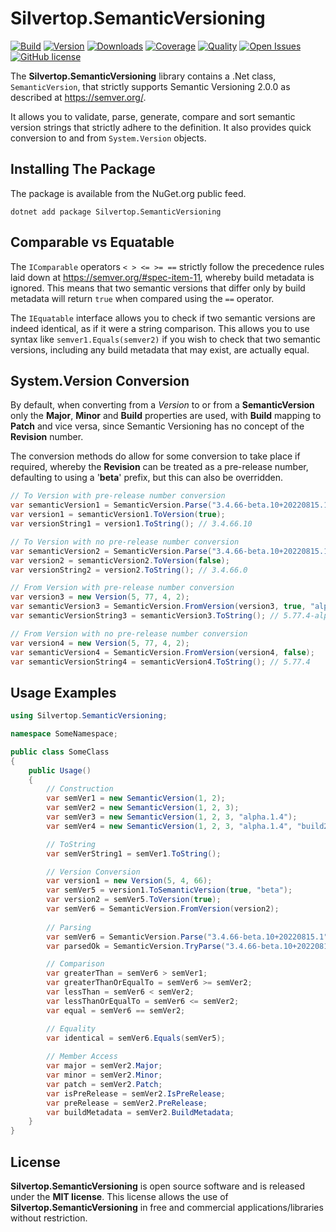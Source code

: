 # Silvertop.SemanticVersioning

[![Build](https://github.com/ceerum/silvertop-semanticversioning/actions/workflows/github-actions.yml/badge.svg)](https://github.com/ceerum/silvertop-semanticversioning/actions)
[![Version](https://badgen.net/nuget/v/Silvertop.SemanticVersioning)](https://nuget.org/packages/Silvertop.SemanticVersioning)
[![Downloads](https://img.shields.io/nuget/dt/silvertop.semanticversioning)](https://nuget.org/packages/silvertop-semanticversioning)
[![Coverage](https://app.codacy.com/project/badge/Coverage/9acd907149ee4e9cacc15558dd583214)](https://www.codacy.com/gh/ceerum/silvertop-semanticversioning/dashboard?utm_source=github.com&utm_medium=referral&utm_content=ceerum/silvertop-semanticversioning&utm_campaign=Badge_Coverage)
[![Quality](https://app.codacy.com/project/badge/Grade/9acd907149ee4e9cacc15558dd583214)](https://www.codacy.com/gh/ceerum/silvertop-semanticversioning/dashboard?utm_source=github.com&amp;utm_medium=referral&amp;utm_content=ceerum/silvertop-semanticversioning&amp;utm_campaign=Badge_Grade)
[![Open Issues](https://img.shields.io/github/issues-raw/ceerum/silvertop-semanticversioning)](https://github.com/ceerum/silvertop-semanticversioning/issues)
[![GitHub license](https://img.shields.io/github/license/ceerum/silvertop-semanticversioning.svg)](https://github.com/ceerum/silvertop-semanticversioning/blob/master/LICENSE)

The **Silvertop.SemanticVersioning** library contains a .Net class, `SemanticVersion`, that strictly supports Semantic Versioning 2.0.0 as described at https://semver.org/. 

It allows you to validate, parse, generate, compare and sort semantic version strings that strictly adhere to the definition. It also provides quick conversion to and from `System.Version` objects.

## Installing The Package
The package is available from the NuGet.org public feed.
```shell
dotnet add package Silvertop.SemanticVersioning
```
## Comparable vs Equatable
The `IComparable` operators `< > <= >= ==` strictly follow the precedence rules laid down at https://semver.org/#spec-item-11, whereby build metadata is ignored. This means that two semantic versions that differ only by build metadata will return `true` when compared using the `==` operator.

The `IEquatable` interface allows you to check if two semantic versions are indeed identical, as if it were a string comparison. This allows you to use syntax like `semver1.Equals(semver2)` if you wish to check that two semantic versions, including any build metadata that may exist, are actually equal. 

## System.Version Conversion
By default, when converting from a *Version* to or from a **SemanticVersion** only the **Major**, **Minor** and **Build** properties are used, with **Build** mapping to **Patch** and vice versa, since Semantic Versioning has no concept of the **Revision** number.

The conversion methods do allow for some conversion to take place if required, whereby the **Revision** can be treated as a pre-release number, defaulting to using a '**beta**' prefix, but this can also be overridden. 
```csharp
// To Version with pre-release number conversion
var semanticVersion1 = SemanticVersion.Parse("3.4.66-beta.10+20220815.1");
var version1 = semanticVersion1.ToVersion(true);
var versionString1 = version1.ToString(); // 3.4.66.10

// To Version with no pre-release number conversion
var semanticVersion2 = SemanticVersion.Parse("3.4.66-beta.10+20220815.1");
var version2 = semanticVersion2.ToVersion(false);
var versionString2 = version2.ToString(); // 3.4.66.0

// From Version with pre-release number conversion
var version3 = new Version(5, 77, 4, 2);
var semanticVersion3 = SemanticVersion.FromVersion(version3, true, "alpha");
var semanticVersionString3 = semanticVersion3.ToString(); // 5.77.4-alpha.2

// From Version with no pre-release number conversion
var version4 = new Version(5, 77, 4, 2);
var semanticVersion4 = SemanticVersion.FromVersion(version4, false);
var semanticVersionString4 = semanticVersion4.ToString(); // 5.77.4
```

## Usage Examples
```csharp
using Silvertop.SemanticVersioning;

namespace SomeNamespace;

public class SomeClass
{
    public Usage()
    {
        // Construction
        var semVer1 = new SemanticVersion(1, 2);
        var semVer2 = new SemanticVersion(1, 2, 3);
        var semVer3 = new SemanticVersion(1, 2, 3, "alpha.1.4");
        var semVer4 = new SemanticVersion(1, 2, 3, "alpha.1.4", "build2656");

        // ToString
        var semVerString1 = semVer1.ToString();

        // Version Conversion
        var version1 = new Version(5, 4, 66);
        var semVer5 = version1.ToSemanticVersion(true, "beta");
        var version2 = semVer5.ToVersion(true);
        var semVer6 = SemanticVersion.FromVersion(version2);
    
        // Parsing
        var semVer6 = SemanticVersion.Parse("3.4.66-beta.10+20220815.1");
        var parsedOk = SemanticVersion.TryParse("3.4.66-beta.10+20220815.1", out var semVer7);

        // Comparison
        var greaterThan = semVer6 > semVer1;
        var greaterThanOrEqualTo = semVer6 >= semVer2;
        var lessThan = semVer6 < semVer2;
        var lessThanOrEqualTo = semVer6 <= semVer2;
        var equal = semVer6 == semVer2;

        // Equality
        var identical = semVer6.Equals(semVer5);
        
        // Member Access
        var major = semVer2.Major;
        var minor = semVer2.Minor;
        var patch = semVer2.Patch;
        var isPreRelease = semVer2.IsPreRelease;
        var preRelease = semVer2.PreRelease;
        var buildMetadata = semVer2.BuildMetadata;
    }
}
```

## License
**Silvertop.SemanticVersioning** is open source software and is released under the **MIT license**. This license allows the use of **Silvertop.SemanticVersioning** in free and commercial applications/libraries without restriction.